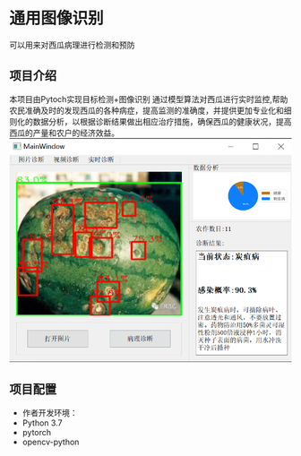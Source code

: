 # 通用图像识别
可以用来对西瓜病理进行检测和预防

## 项目介绍   
本项目由Pytoch实现目标检测+图像识别
通过模型算法对西瓜进行实时监控,帮助农民准确及时的发现西瓜的各种病症，提高监测的准确度，并提供更加专业化和细则化的数据分析，以根据诊断结果做出相应治疗措施，确保西瓜的健康状况，提高西瓜的产量和农户的经济效益。
![image](图片1.png)

## 项目配置  
* 作者开发环境：  
* Python 3.7  
* pytorch
* opencv-python 
